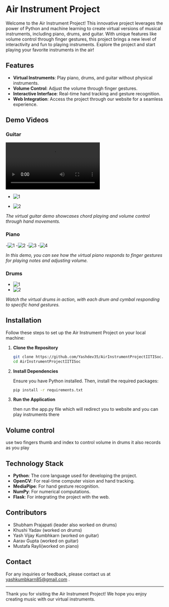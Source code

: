 # Air Instrument Project

Welcome to the Air Instrument Project! This innovative project leverages the power of Python and machine learning to create virtual versions of musical instruments, including piano, drums, and guitar. With unique features like volume control through finger gestures, this project brings a new level of interactivity and fun to playing instruments. Explore the project and start playing your favorite instruments in the air!

## Features

- **Virtual Instruments**: Play piano, drums, and guitar without physical instruments.
- **Volume Control**: Adjust the volume through finger gestures.
- **Interactive Interface**: Real-time hand tracking and gesture recognition.
- **Web Integration**: Access the project through our website for a seamless experience.

## Demo Videos
### Guitar

![Guitar Demo](https://github.com/Yashdev35/AirInstrumentProjectIITISoc/blob/main/demos/Guitar_demo.mp4)

- ![1](https://github.com/Yashdev35/AirInstrumentProjectIITISoc/blob/main/demos/guitarss.png)

- ![2](https://github.com/Yashdev35/AirInstrumentProjectIITISoc/blob/main/demos/guitarssv.png)

*The virtual guitar demo showcases chord playing and volume control through hand movements.*

### Piano

-![1](https://github.com/Yashdev35/AirInstrumentProjectIITISoc/blob/main/demos/pianoDemo.jpg)
-![2](https://github.com/Yashdev35/AirInstrumentProjectIITISoc/blob/main/demos/pianoDemo2.jpg)
-![3](https://github.com/Yashdev35/AirInstrumentProjectIITISoc/blob/main/demos/pianoDemo3.jpg)
-![4](https://github.com/Yashdev35/AirInstrumentProjectIITISoc/blob/main/demos/piano1.jpg)

*In this demo, you can see how the virtual piano responds to finger gestures for playing notes and adjusting volume.*

### Drums

- ![1](https://github.com/Yashdev35/AirInstrumentProjectIITISoc/blob/main/demos/drum.jpg)
- ![2](https://github.com/Yashdev35/AirInstrumentProjectIITISoc/blob/main/demos/drum2.jpg)

*Watch the virtual drums in action, with each drum and cymbal responding to specific hand gestures.*

## Installation

Follow these steps to set up the Air Instrument Project on your local machine:

1. **Clone the Repository**

    ```bash
    git clone https://github.com/Yashdev35/AirInstrumentProjectIITISoc.git
    cd AirInstrumentProjectIITISoc
    ```

2. **Install Dependencies**

    Ensure you have Python installed. Then, install the required packages:

    ```bash
    pip install -r requirements.txt
    ```

3. **Run the Application**

    then run the app.py file which will redirect you to website and you can play instruments there

## Volume control
use two fingers thumb and index to control volume
in drums it also records as you play


## Technology Stack

- **Python**: The core language used for developing the project.
- **OpenCV**: For real-time computer vision and hand tracking.
- **MediaPipe**: For hand gesture recognition.
- **NumPy**: For numerical computations.
- **Flask**: For integrating the project with the web.

## Contributors

- Shubham Prajapati (leader also worked on drums)
- Khushi Yadav (worked on drums)
- Yash Vijay Kumbhkarn (worked on guitar)
- Aarav Gupta (worked on guitar)
- Mustafa Rayli(worked on piano)

## Contact

For any inquiries or feedback, please contact us at yashkumbkarn85@gmail.com .

---

Thank you for visiting the Air Instrument Project! We hope you enjoy creating music with our virtual instruments.
